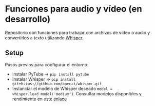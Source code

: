 # Funciones para audio y vídeo (en desarrollo) 

Repositorio con funciones para trabajar con archivos de vídeo o audio y convertirlos a texto utilizando [Whisper](https://openai.com/blog/whisper/). 

## Setup

Pasos previos para configurar el entorno:

* Instalar PyTube &rarr; `pip install pytube`
* Instalar Whisper &rarr; `pip install git+https://github.com/openai/whisper.git`
* Instanciar el modelo de Whisper deseado `model = whisper.load_model('medium')`. Consultar modelos disponibles y rendimiento en este [enlace](https://github.com/openai/whisper#available-models-and-languages)